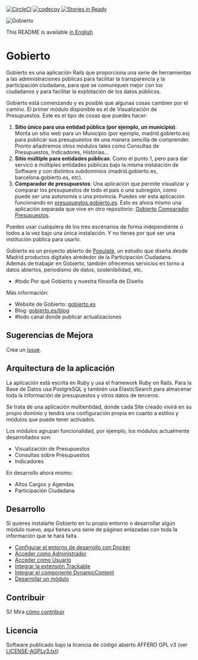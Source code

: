 [![CircleCI](https://circleci.com/gh/PopulateTools/gobierto.svg?style=svg)](https://circleci.com/gh/PopulateTools/gobierto)
[![codecov](https://img.shields.io/codecov/c/github/PopulateTools/gobierto.svg)](https://codecov.io/gh/PopulateTools/gobierto)
[![Stories in Ready](https://badge.waffle.io/PopulateTools/gobierto.svg?label=ready&title=Ready)](http://waffle.io/PopulateTools/gobierto)

![Gobierto](https://gobierto.es/assets/logo_gobierto.png)

This README is available [in English](README_EN.md)

# Gobierto

Gobierto es una aplicación Rails que proporciona una serie de herramientas a las administraciones públicas para facilitar la transparencia y la participación ciudadana, para que se comuniquen mejor con los ciudadanos y para facilitar la explotación de los datos públicos.

Gobierto está comenzando y es posible que algunas cosas cambien por el camino. El primer módulo disponible es el de Visualización de Presupuestos. Este es el tipo de cosas que puedes hacer:

1. **Sitio único para una entidad pública (por ejemplo, un municipio)**: Monta un sitio web para un Municipio (por ejemplo, madrid.gobierto.es) para publicar sus presupuestos de una manera sencilla de comprender. Pronto añadiremos otros módulos tales como Consultas de Presupuestos, Indicadores, Historias...
2. **Sitio múltiple para entidades públicas**: Como el punto 1, pero para dar servico a múltiples entidades públicas bajo la misma instalación de Software y con distintos subdominios (madrid.gobierto.es, barcelona.gobierto.es, etc).
3. **Comparador de presupuestos**: Una aplicación que permite visualizar y comparar los presupuestos de todo el país o una subregión, como puede ser una autonomía o una provincia. Puedes ver esta aplicación funcionando en [presupuestos.gobierto.es](https://presupuestos.gobierto.es). Esto es ahora mismo una aplicación separada que vive en otro repositorio: [Gobierto Comparador Presupuestos](https://github.com/PopulateTools/gobierto-comparador-presupuestos).

Puedes usar cualquiera de los tres escenarios de forma independiente o todos a la vez bajo una única instalación. Y no tienes por qué ser una institución pública para usarlo.

Gobierto es un proyecto abierto de [Populate](http://populate.tools), un estudio que diseña desde Madrid productos digitales alrededor de la Participación Ciudadana. Además de trabajar en Gobierto, también ofrecemos servicios en torno a datos abiertos, periodismo de datos, sostenibilidad, etc.

* #todo Por qué Gobierto y nuestra filosofía de Diseño

Más información: 

* Website de Gobierto: [gobierto.es](http://gobierto.es)
* Blog: [gobierto.es/blog](http://gobierto.es/blog)
* #todo canal donde publicar actualizaciones

## Sugerencias de Mejora

Crea un [issue](https://github.com/PopulateTools/gobierto/issues).

## Arquitectura de la aplicación

La aplicación está escrita en Ruby y usa el framework Ruby on Rails. Para la Base de Datos usa PostgreSQL y también usa ElasticSearch para almacenar toda la información de presupuestos y otros datos de terceros.

Se trata de una aplicación multientidad, donde cada Site creado vivirá en su propio dominio y tendrá una configuración propia en cuanto a estilos y módulos que puede tener activados.

Los módulos agrupan funcionalidad, por ejemplo, los módulos actualmente desarrollados son:

- Visualización de Presupuestos
- Consultas sobre Presupuestos
- Indicadores

En desarrollo ahora mismo:

- Altos Cargos y Agendas
- Participación Ciudadana

## Desarrollo

Si quieres instalarte Gobierto en tu propio entorno o desarrollar algún módulo nuevo, aquí tienes una serie de páginas enlazadas con toda la información que te hará falta.

- [Configurar el entorno de desarrollo con Docker](docs/development-environment.md)
- [Acceder como Administrador](docs/admin-namespace.md)
- [Acceder como Usuario](docs/user-namespace.md)
- [Integrar la extensión Trackable](docs/trackable-extension.md)
- [Integrar el componente DynamicContent](docs/dynamic-content-component.md)
- [Desarrollar un módulo](docs/developing-module.md)

## Contribuir

Sí! Mira [cómo contribuir](https://github.com/PopulateTools/gobierto/blob/master/CONTRIBUTING_ES.md)

## Licencia

Software publicado bajo la licencia de código abierto AFFERO GPL v3 (ver [LICENSE-AGPLv3.txt](https://github.com/PopulateTools/gobierto/blob/master/LICENSE-AGPLv3.txt))
